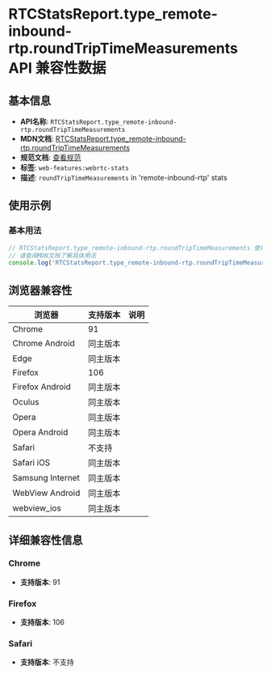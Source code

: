 # RTCStatsReport.type_remote-inbound-rtp.roundTripTimeMeasurements API 兼容性数据

## 基本信息

- **API名称**: `RTCStatsReport.type_remote-inbound-rtp.roundTripTimeMeasurements`
- **MDN文档**: [RTCStatsReport.type_remote-inbound-rtp.roundTripTimeMeasurements](https://developer.mozilla.org/docs/Web/API/RTCRemoteInboundRtpStreamStats/roundTripTimeMeasurements)
- **规范文档**: [查看规范](https://w3c.github.io/webrtc-stats/#dom-rtcremoteinboundrtpstreamstats-roundtriptimemeasurements)
- **标签**: `web-features:webrtc-stats`
- **描述**: `roundTripTimeMeasurements` in 'remote-inbound-rtp' stats

## 使用示例

### 基本用法

```javascript
// RTCStatsReport.type_remote-inbound-rtp.roundTripTimeMeasurements 使用示例
// 请查阅MDN文档了解具体用法
console.log('RTCStatsReport.type_remote-inbound-rtp.roundTripTimeMeasurements API');
```

## 浏览器兼容性

| 浏览器 | 支持版本 | 说明 |
|--------|----------|------|
| Chrome | 91 |  |
| Chrome Android | 同主版本 |  |
| Edge | 同主版本 |  |
| Firefox | 106 |  |
| Firefox Android | 同主版本 |  |
| Oculus | 同主版本 |  |
| Opera | 同主版本 |  |
| Opera Android | 同主版本 |  |
| Safari | 不支持 |  |
| Safari iOS | 同主版本 |  |
| Samsung Internet | 同主版本 |  |
| WebView Android | 同主版本 |  |
| webview_ios | 同主版本 |  |

## 详细兼容性信息

### Chrome

- **支持版本**: 91

### Firefox

- **支持版本**: 106

### Safari

- **支持版本**: 不支持

